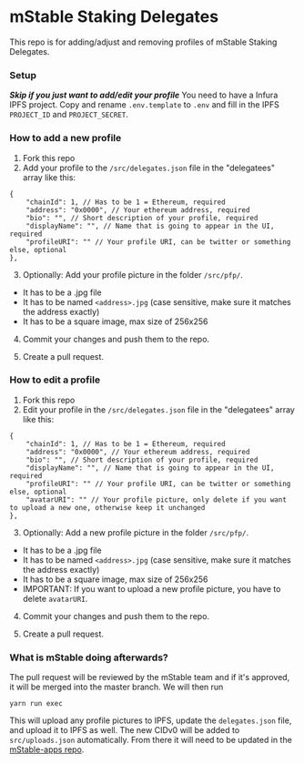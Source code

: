 # mStable Staking Delegates

This repo is for adding/adjust and removing profiles of mStable Staking Delegates.

### Setup

***Skip if you just want to add/edit your profile***
You need to have a Infura IPFS project. Copy and rename `.env.template` to `.env` and fill in the IPFS `PROJECT_ID` and `PROJECT_SECRET`.

### How to add a new profile

1. Fork this repo
2. Add your profile to the `/src/delegates.json` file in the "delegatees" array like this:

```
{
    "chainId": 1, // Has to be 1 = Ethereum, required
    "address": "0x0000", // Your ethereum address, required
    "bio": "", // Short description of your profile, required
    "displayName": "", // Name that is going to appear in the UI, required
    "profileURI": "" // Your profile URI, can be twitter or something else, optional
},
```

3. Optionally: Add your profile picture in the folder `/src/pfp/`.

- It has to be a .jpg file
- It has to be named `<address>.jpg` (case sensitive, make sure it matches the address exactly)
- It has to be a square image, max size of 256x256

4. Commit your changes and push them to the repo.

5. Create a pull request.

### How to edit a profile

1. Fork this repo
2. Edit your profile in the `/src/delegates.json` file in the "delegatees" array like this:

```
{
    "chainId": 1, // Has to be 1 = Ethereum, required
    "address": "0x0000", // Your ethereum address, required
    "bio": "", // Short description of your profile, required
    "displayName": "", // Name that is going to appear in the UI, required
    "profileURI": "" // Your profile URI, can be twitter or something else, optional
    "avatarURI": "" // Your profile picture, only delete if you want to upload a new one, otherwise keep it unchanged
},
```

3. Optionally: Add a new profile picture in the folder `/src/pfp/`.

- It has to be a .jpg file
- It has to be named `<address>.jpg` (case sensitive, make sure it matches the address exactly)
- It has to be a square image, max size of 256x256
- IMPORTANT: If you want to upload a new profile picture, you have to delete `avatarURI`.

4. Commit your changes and push them to the repo.

5. Create a pull request.

### What is mStable doing afterwards?

The pull request will be reviewed by the mStable team and if it's approved, it will be merged into the master branch. We will then run

`yarn run exec`

This will upload any profile pictures to IPFS, update the `delegates.json` file, and upload it to IPFS as well. The new CIDv0 will be added to `src/uploads.json` automatically. From there it will need to be updated in the [mStable-apps repo](https://github.com/mstable/mStable-apps).
